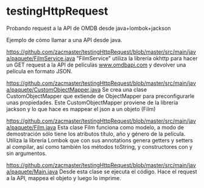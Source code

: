 # testingHttpRequest
Probando request a la API de OMDB desde java+lombok+jackson

Ejemplo de cómo llamar a una API desde java.

https://github.com/zacmaster/testingHttpRequest/blob/master/src/main/java/paquete/FilmService.java
"FilmService" utiliza la librería okhttp para hacer un GET request a la API de películas www.omdbapi.com y devolver una película en formato JSON.

https://github.com/zacmaster/testingHttpRequest/blob/master/src/main/java/paquete/CustomObjectMapper.java
Se crea una clase CustomObjectMapper que extiende de ObjectMapper para preconfigurarle unas propiedades. Este CustomObjectMapper proviene de la librería jackson y lo que hace es mappear el json a un objeto (Film)



https://github.com/zacmaster/testingHttpRequest/blob/master/src/main/java/paquete/Film.java
Esta clase Film funciona como modelo, a modo de demostración sólo tiene los atributos título, año y género de la película.
Utiliza la librería Lombok que con sus annotations genera getters y setters al compilar, así como también los métodos toString, y constructores con y sin argumentos.



https://github.com/zacmaster/testingHttpRequest/blob/master/src/main/java/paquete/Main.java
Desde esta clase se ejecuta el código. Hace el request a la API, mappea el objeto y luego lo imprime.
